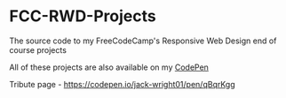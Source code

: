 # FCC-RWD-Projects
The source code to my FreeCodeCamp's Responsive Web Design end of course projects

All of these projects are also available on my [CodePen](https://codepen.io/jack-wright01)

Tribute page - https://codepen.io/jack-wright01/pen/qBqrKgg
